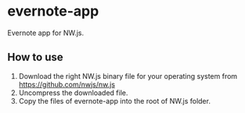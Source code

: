 evernote-app
============
Evernote app for NW.js.

How to use
----------
1. Download the right NW.js binary file for your operating system from https://github.com/nwjs/nw.js
2. Uncompress the downloaded file.
3. Copy the files of evernote-app into the root of NW.js folder.